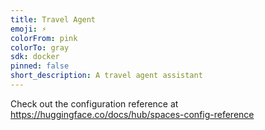 ```yaml
---
title: Travel Agent
emoji: ⚡
colorFrom: pink
colorTo: gray
sdk: docker
pinned: false
short_description: A travel agent assistant
---
```


Check out the configuration reference at https://huggingface.co/docs/hub/spaces-config-reference
